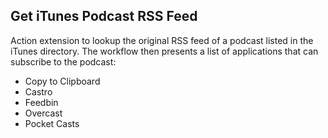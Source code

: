 ## Get iTunes Podcast RSS Feed

Action extension to lookup the original RSS feed of a podcast listed in the iTunes directory. The workflow then presents a list of applications that can subscribe to the podcast:

- Copy to Clipboard
- Castro
- Feedbin
- Overcast
- Pocket Casts